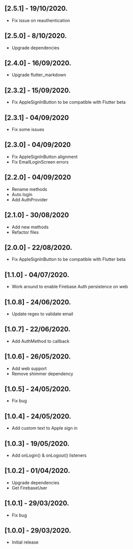 ## [2.5.1] - 19/10/2020.
- Fix issue on reauthentication
## [2.5.0] - 8/10/2020.
- Upgrade dependencies
## [2.4.0] - 16/09/2020.
- Upgrade flutter_markdown
## [2.3.2] - 15/09/2020.
- Fix AppleSignInButton to be compatible with Flutter beta
## [2.3.1] - 04/09/2020
- Fix some issues
## [2.3.0] - 04/09/2020
- Fix AppleSignInButton alignment
- Fix EmailLoginScreen errors
## [2.2.0] - 04/09/2020
- Rename methods
- Auto login
- Add AuthProvider
## [2.1.0] - 30/08/2020
- Add new methods
- Refactor files
## [2.0.0] - 22/08/2020.
- Fix AppleSignInButton to be compatible with Flutter beta
## [1.1.0] - 04/07/2020.
- Work around to enable Firebase Auth persistence on web
## [1.0.8] - 24/06/2020.
- Update regex to validate email
## [1.0.7] - 22/06/2020.
- Add AuthMethod to callback
## [1.0.6] - 26/05/2020.
- Add web support
- Remove shimmer dependency
## [1.0.5] - 24/05/2020.
- Fix bug
## [1.0.4] - 24/05/2020.
- Add custom text to Apple sign in
## [1.0.3] - 19/05/2020.
- Add onLogin() & onLogout() listeners
## [1.0.2] - 01/04/2020.
- Upgrade dependencies
- Get FirebaseUser
## [1.0.1] - 29/03/2020.
- Fix bug
## [1.0.0] - 29/03/2020.
- Initial release